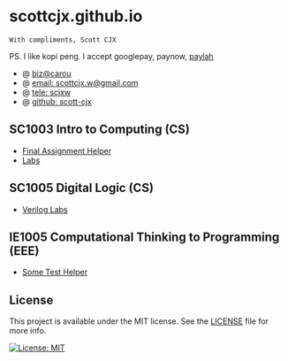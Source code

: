 # scottcjx.github.io

`With compliments, Scott CJX`

PS. I like kopi peng. I accept googlepay, paynow, [paylah](./rsc/plspaylahme.jpg)

- @ [biz@carou](https://www.carousell.sg/p/programming-coding-help-consultation-1196819850/)
- @ [email: scottcjx.w@gmail.com](mailto:scottcjx.w@gmail.com)
- @ [tele: scjxw](https://t.me/scjxw)
- @ [github: scott-cjx](https://github.com/scott-cjx)

## SC1003 Intro to Computing (CS)
- [Final Assignment Helper](./sc1003-final-assignment-helper)
- [Labs](https://github.com/scottcjx/scotts-intro-to-comp)

## SC1005 Digital Logic (CS)
- [Verilog Labs](https://github.com/scottcjx/sc1005-verilog)

## IE1005 Computational Thinking to Programming (EEE)
- [Some Test Helper](./ie1005-helper)

## License
This project is available under the MIT license. See the [LICENSE](./LICENSE.md) file for more info.

[![License: MIT](https://img.shields.io/badge/License-MIT-yellow.svg)](https://opensource.org/licenses/MIT)
